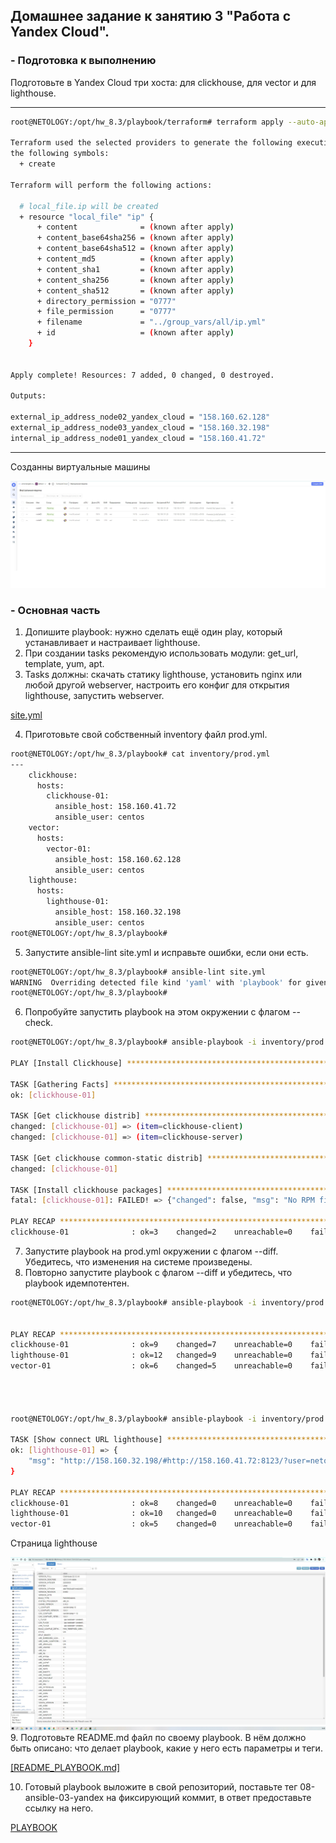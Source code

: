 
## Домашнее задание к занятию 3 "Работа с Yandex Cloud".

### - Подготовка к выполнению

Подготовьте в Yandex Cloud три хоста: для clickhouse, для vector и для lighthouse.

---
````bash
root@NETOLOGY:/opt/hw_8.3/playbook/terraform# terraform apply --auto-approve

Terraform used the selected providers to generate the following execution plan. Resource actions are indicated with
the following symbols:
  + create

Terraform will perform the following actions:

  # local_file.ip will be created
  + resource "local_file" "ip" {
      + content              = (known after apply)
      + content_base64sha256 = (known after apply)
      + content_base64sha512 = (known after apply)
      + content_md5          = (known after apply)
      + content_sha1         = (known after apply)
      + content_sha256       = (known after apply)
      + content_sha512       = (known after apply)
      + directory_permission = "0777"
      + file_permission      = "0777"
      + filename             = "../group_vars/all/ip.yml"
      + id                   = (known after apply)
    }


Apply complete! Resources: 7 added, 0 changed, 0 destroyed.

Outputs:

external_ip_address_node02_yandex_cloud = "158.160.62.128"
external_ip_address_node03_yandex_cloud = "158.160.32.198"
internal_ip_address_node01_yandex_cloud = "158.160.41.72"

````
---

Созданны виртуальные машины

![](https://github.com/sergeev-anton/devops-netology/blob/main/Anton_HW/CI_MNT/HW_8.3/img/8-3_1.jpg)

### - Основная часть

1. Допишите playbook: нужно сделать ещё один play, который устанавливает и настраивает lighthouse.
2. При создании tasks рекомендую использовать модули: get_url, template, yum, apt.
3. Tasks должны: скачать статику lighthouse, установить nginx или любой другой webserver, настроить его конфиг для 
открытия lighthouse, запустить webserver.

[site.yml](https://github.com/sergeev-anton/devops-netology/blob/main/Anton_HW/CI_MNT/HW_8.3/playbook/site.yml)

4. Приготовьте свой собственный inventory файл prod.yml.
````bash
root@NETOLOGY:/opt/hw_8.3/playbook# cat inventory/prod.yml
---
    clickhouse:
      hosts:
        clickhouse-01:
          ansible_host: 158.160.41.72
          ansible_user: centos
    vector:
      hosts:
        vector-01:
          ansible_host: 158.160.62.128
          ansible_user: centos
    lighthouse:
      hosts:
        lighthouse-01:
          ansible_host: 158.160.32.198
          ansible_user: centos
root@NETOLOGY:/opt/hw_8.3/playbook#


````
5. Запустите ansible-lint site.yml и исправьте ошибки, если они есть.
````bash
root@NETOLOGY:/opt/hw_8.3/playbook# ansible-lint site.yml
WARNING  Overriding detected file kind 'yaml' with 'playbook' for given positional argument: site.yml
root@NETOLOGY:/opt/hw_8.3/playbook#

````
6. Попробуйте запустить playbook на этом окружении с флагом --check.
````bash
root@NETOLOGY:/opt/hw_8.3/playbook# ansible-playbook -i inventory/prod.yml site.yml --check

PLAY [Install Clickhouse] *******************************************************************************************

TASK [Gathering Facts] **********************************************************************************************
ok: [clickhouse-01]

TASK [Get clickhouse distrib] ***************************************************************************************
changed: [clickhouse-01] => (item=clickhouse-client)
changed: [clickhouse-01] => (item=clickhouse-server)

TASK [Get clickhouse common-static distrib] *************************************************************************
changed: [clickhouse-01]

TASK [Install clickhouse packages] **********************************************************************************
fatal: [clickhouse-01]: FAILED! => {"changed": false, "msg": "No RPM file matching 'clickhouse-client-22.3.3.44.rpm'                                                                                                                                                                                                         found on system", "rc": 127, "results": ["No RPM file matching 'clickhouse-client-22.3.3.44.rpm' found on system"]}

PLAY RECAP **********************************************************************************************************
clickhouse-01              : ok=3    changed=2    unreachable=0    failed=1    skipped=0    rescued=0    ignored=0


````
7. Запустите playbook на prod.yml окружении с флагом --diff. Убедитесь, что изменения на системе произведены.
8. Повторно запустите playbook с флагом --diff и убедитесь, что playbook идемпотентен.
````bash
root@NETOLOGY:/opt/hw_8.3/playbook# ansible-playbook -i inventory/prod.yml site.yml --diff


PLAY RECAP **********************************************************************************************************
clickhouse-01              : ok=9    changed=7    unreachable=0    failed=0    skipped=0    rescued=0    ignored=0
lighthouse-01              : ok=12   changed=9    unreachable=0    failed=0    skipped=0    rescued=0    ignored=0
vector-01                  : ok=6    changed=5    unreachable=0    failed=0    skipped=0    rescued=0    ignored=0




root@NETOLOGY:/opt/hw_8.3/playbook# ansible-playbook -i inventory/prod.yml site.yml

TASK [Show connect URL lighthouse] **********************************************************************************
ok: [lighthouse-01] => {
    "msg": "http://158.160.32.198/#http://158.160.41.72:8123/?user=netology"
}

PLAY RECAP **********************************************************************************************************
clickhouse-01              : ok=8    changed=0    unreachable=0    failed=0    skipped=0    rescued=0    ignored=0
lighthouse-01              : ok=10   changed=0    unreachable=0    failed=0    skipped=0    rescued=0    ignored=0
vector-01                  : ok=5    changed=0    unreachable=0    failed=0    skipped=0    rescued=0    ignored=0


````
Страница lighthouse

![](https://github.com/sergeev-anton/devops-netology/blob/main/Anton_HW/CI_MNT/HW_8.3/img/8-3_2.jpg)
9. Подготовьте README.md файл по своему playbook. В нём должно быть описано: что делает playbook, какие у него есть 
параметры и теги.

[[README_PLAYBOOK.md]](----------------------------------------------------)

10. Готовый playbook выложите в свой репозиторий, поставьте тег 08-ansible-03-yandex на фиксирующий коммит, в ответ 
предоставьте ссылку на него.

[PLAYBOOK](https://github.com/sergeev-anton/devops-netology/tree/main/Anton_HW/CI_MNT/HW_8.3/playbook)

